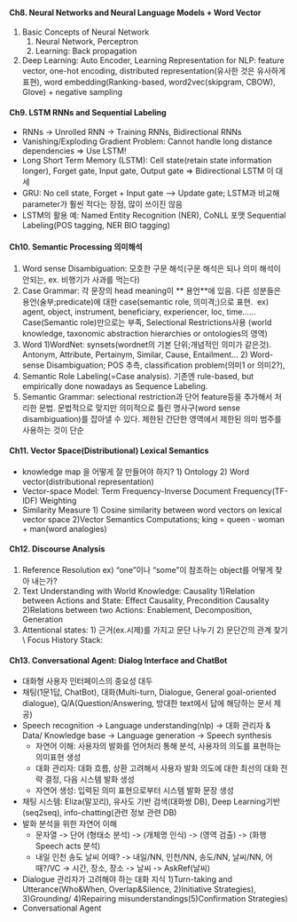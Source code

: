 #### Ch8. Neural Networks and Neural Language Models + Word Vector
1. Basic Concepts of Neural Network
    1. Neural Network, Perceptron
    2. Learning: Back propagation
2. Deep Learning: Auto Encoder, Learning Representation for NLP: feature vector, one-hot encoding, distributed representation(유사한 것은 유사하게 표현), word embedding(Ranking-based, word2vec(skipgram, CBOW), Glove) + negative sampling

#### Ch9. LSTM RNNs and Sequential Labeling
- RNNs -> Unrolled RNN -> Training RNNs, Bidirectional RNNs
- Vanishing/Exploding Gradient Problem: Cannot handle long distance dependencies => Use LSTM!
- Long Short Term Memory (LSTM): Cell state(retain state information longer), Forget gate, Input gate, Output gate => Bidirectional LSTM 이 대세 
- GRU: No cell state, Forget + Input gate —> Update gate; LSTM과 비교해 parameter가 훨씬 적다는 장점, 많이 쓰이진 않음
- LSTM의 활용 예: Named Entity Recognition (NER), CoNLL 포맷 Sequential Labeling(POS tagging, NER BIO tagging)

#### Ch10. Semantic Processing 의미해석
1. Word sense Disambiguation: 모호한 구문 해석(구문 해석은 되나 의미 해석이 안되는, ex. 비행기가 사과를 먹는다)
2. Case Grammar: 각 문장의 head meaning이 ** 용언**에 있음. 다른 성분들은 용언(술부;predicate)에 대한 case(semantic role, 의미격;)으로 표현.  ex) agent, object, instrument, beneficiary, experiencer, loc, time…… Case(Semantic role)만으로는 부족, Selectional Restrictions사용 (world knowledge, taxonomic abstraction hierarchies or ontologies의 영역)
3. Word 1)WordNet: synsets(wordnet의 기본 단위;개념적인 의미가 같은것). Antonym, Attribute, Pertainym, Similar, Cause, Entailment… 2) Word-sense Disambiguation; POS 추측, classification problem(의미1 or 의미2?), 
4. Semantic Role Labeling(=Case analysis). 기존엔 rule-based, but empirically done nowadays as Sequence Labeling.
5. Semantic Grammar: selectional restriction과 단어 feature등을 추가해서 처리한 문법. 문법적으로 맞지만 의미적으로 틀린 명사구(word sense disambiguation)를 잡아낼 수 있다. 제한된 간단한 영역에서 제한된 의미 범주를 사용하는 것이 단순

#### Ch11. Vector Space(Distributional) Lexical Semantics
- knowledge map 을 어떻게 잘 만들어야 하지? 1) Ontology 2) Word vector(distributional representation)
- Vector-space Model: Term Frequency-Inverse Document Frequency(TF-IDF) Weighting
- Similarity Measure 1) Cosine similarity between word vectors on lexical vector space 2)Vector Semantics Computations; king = queen - woman + man(word analogies)

#### Ch12. Discourse Analysis
1. Reference Resolution ex) “one”이나 “some”이 참조하는 object를 어떻게 찾아 내는가?
2. Text Understanding with World Knowledge: Causality 1)Relation between Actions and State: Effect Causality, Precondition Causality 2)Relations between two Actions: Enablement, Decomposition, Generation
3. Attentional states: 1) 근거(ex.시제)를 가지고 문단 나누기 2) 문단간의 관계 찾기 \\ Focus History Stack: 

#### Ch13. Conversational Agent: Dialog Interface and ChatBot
- 대화형 사용자 인터페이스의 중요성 대두
- 채팅(1문1답, ChatBot), 대화(Multi-turn, Dialogue, General goal-oriented dialogue), Q/A(Question/Answering, 방대한 text에서 답에 해당하는 문서 제공)
- Speech recognition -> Language understanding(nlp) -> 대화 관리자 & Data/ Knowledge base -> Language generation -> Speech synthesis
    - 자연어 이해: 사용자의 발화를 언어처리 통해 분석, 사용자의 의도를 표현하는 의미표현 생성
    - 대화 관리자: 대화 흐름, 상환 고려해서 사용자 발화 의도에 대한 최선의 대화 전략 결정, 다음 시스템 발화 생성
    - 자연어 생성: 입력된 의미 표현으로부터 시스템 발화 문장 생성
- 채팅 시스템: Eliza(말꼬리), 유사도 기반 검색(대화쌍 DB), Deep Learning기반(seq2seq), info-chatting(관련 정보 관련 DB)
- 발화 분석을 위한 자연어 이해
    - 문자열 -> 단어 (형태소 분석) -> (개체명 인식) -> (영역 검출) -> (화행Speech acts 분석)
    - 내일 인천 송도 날씨 어때? -> 내일/NN, 인천/NN, 송도/NN, 날씨/NN, 어때?/VC -> 시간, 장소, 장소 -> 날씨 -> AskRef(날씨)
- Dialogue 관리자가 고려해야 하는 대화 지식 1)Turn-taking and Utterance(Who&When, Overlap&Silence, 2)Initiative Strategies), 3)Grounding/ 4)Repairing misunderstandings(5)Confirmation Strategies)
- Conversational Agent
